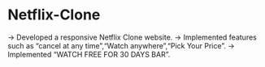 # Netflix-Clone
-> Developed a responsive Netflix Clone website.
-> Implemented features such as “cancel at any time”,“Watch anywhere”,“Pick Your Price”.
-> Implemented “WATCH FREE FOR 30 DAYS BAR”.


